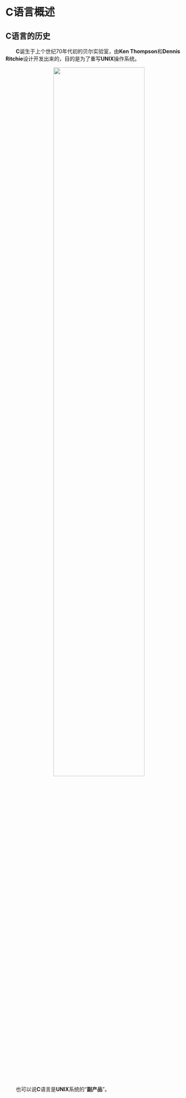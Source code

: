 # C语言概述

## C语言的历史

&nbsp;&nbsp;&nbsp;&nbsp;&nbsp;&nbsp;&nbsp;**C**诞生于上个世纪70年代初的贝尔实验室，由**Ken Thompson**和**Dennis Ritchie**设计开发出来的，目的是为了重写**UNIX**操作系统。

<center>
<img src="https://weipeng2k.github.io/hot-wind/resources/java-dev-learn-c-01/figure-1.png" width="70%">
</center>

&nbsp;&nbsp;&nbsp;&nbsp;&nbsp;&nbsp;&nbsp;也可以说**C**语言是**UNIX**系统的“**副产品**”。

